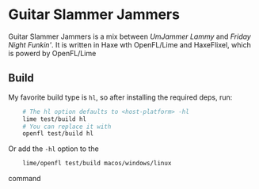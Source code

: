 # Guitar Slammer Jammers

Guitar Slammer Jammers is a mix between *UmJammer Lammy* and *Friday Night Funkin'*. It is written in Haxe wth OpenFL/Lime and HaxeFlixel, which is powerd by OpenFL/Lime

## Build
My favorite build type is ```hl```, so after installing the required deps, run:
```bash
    # The hl option defaults to <host-platform> -hl
    lime test/build hl
    # You can replace it with
    openfl test/build hl
```
Or add the ```-hl``` option to the
```bash
    lime/openfl test/build macos/windows/linux
```
command
